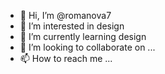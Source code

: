 - 👋 Hi, I’m @romanova7
- 👀 I’m interested in design
- 🌱 I’m currently learning design
- 💞️ I’m looking to collaborate on ...
- 📫 How to reach me ...

<!---
romanova7/romanova7 is a ✨ special ✨ repository because its `README.md` (this file) appears on your GitHub profile.
You can click the Preview link to take a look at your changes.
--->
